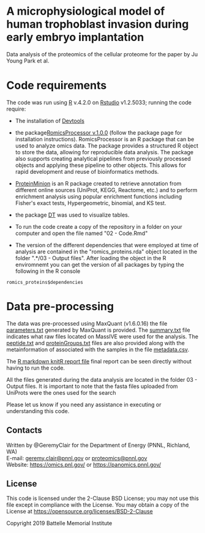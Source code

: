 # A microphysiological model of human trophoblast invasion during early embryo implantation
Data analysis of the proteomics of the cellular proteome for the paper by Ju Young Park et al.

# Code requirements
The code was run using [R](https://cloud.r-project.org) v.4.2.0 on [Rstudio](https://rstudio.com) v1.2.5033; running the code require:

- The installation of [Devtools](https://cran.r-project.org/web/packages/devtools/index.html)

- the package[RomicsProcessor v.1.0.0](https://github.com/PNNL-Comp-Mass-Spec/RomicsProcessor/blob/master/RomicsProcessor_1.0.0.tar.gz) (follow the package page for installation instructions). RomicsProcessor is an R package that can be used to analyze omics data. The package provides a structured R object to store the data, allowing for reproducible data analysis. The package also supports creating analytical pipelines from previously processed objects and applying these pipeline to other objects. This allows for rapid development and reuse of bioinformatics methods.

- [ProteinMinion](https://github.com/GeremyClair/Protein_MiniOn) is an R package created to retrieve annotation from different online sources (UniProt, KEGG, Reactome, etc.) and to perform enrichment analysis using popular enrichment functions including Fisher's exact tests, Hypergeometric, binomial, and KS test. 

- the package [DT](https://cran.r-project.org/web/packages/DT/index.html) was used to visualize tables. 

- To run the code create a copy of the repository in a folder on your computer and open the file named "02 - Code.Rmd" 

- The version of the different dependencies that were employed at time of analysis are contained in the "romics_proteins.rda" object located in the folder ".*/03 - Output files". After loading the object in the R enviromnemt you can get the version of all packages by typing the following in the R console
```
romics_proteins$dependencies

```

# Data pre-processing

The data was pre-processed using MaxQuant (v1.6.0.16) the file [parameters.txt](https://github.com/GeremyClair/Implantation_on_a_chip_Proteomics/blob/main/01%20-%20Source%20files/parameters.txt) generated by MaxQuant is provided. The [summary.txt](https://github.com/GeremyClair/Effect_of_glomerular_disease_on_the_podocyte_cell_cycle/blob/main/01_Source_files/summary.txt) file indicates what raw files located on MassIVE were used for the analysis. The [peptide.txt](https://github.com/GeremyClair/Effect_of_glomerular_disease_on_the_podocyte_cell_cycle/blob/main/01_Source_files/peptides.txt) and [proteinGroups.txt](https://github.com/GeremyClair/Implantation_on_a_chip_Proteomics/blob/main/01%20-%20Source%20files/proteinGroups.txt) files are also provided along with the metainformation of associated with the samples in the file [metadata.csv](https://github.com/GeremyClair/Effect_of_glomerular_disease_on_the_podocyte_cell_cycle/blob/main/01_Source_files/metadata.csv).

The [R markdown knitR report file](https://github.com/GeremyClair/Effect_of_glomerular_disease_on_the_podocyte_cell_cycle/raw/main/02_Code_cell_cycle_alport_proteomics.html) final report can be seen directly without having to run the code.

All the files generated during the data analysis are located in the folder 03 - Output files.
It is important to note that the fasta files uploaded from UniProts were the ones used for the search

Please let us know if you need any assistance in executing or understanding this code.

## Contacts

Written by @GeremyClair for the Department of Energy (PNNL, Richland, WA) \
E-mail: geremy.clair@pnnl.gov or proteomics@pnnl.gov \
Website: https://omics.pnl.gov/ or https://panomics.pnnl.gov/

## License

This code is licensed under the 2-Clause BSD License; 
you may not use this file except in compliance with the License.  You may obtain 
a copy of the License at https://opensource.org/licenses/BSD-2-Clause

Copyright 2019 Battelle Memorial Institute

